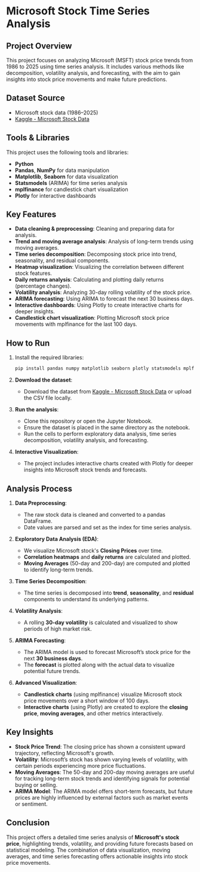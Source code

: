 # Microsoft Stock Time Series Analysis

## Project Overview
This project focuses on analyzing Microsoft (MSFT) stock price trends from 1986 to 2025 using time series analysis. It includes various methods like decomposition, volatility analysis, and forecasting, with the aim to gain insights into stock price movements and make future predictions.

## Dataset Source
- Microsoft stock data (1986–2025)
- [Kaggle - Microsoft Stock Data](https://www.kaggle.com/datasets/umerhaddii/microsoft-stock-data-2025)

## Tools & Libraries
This project uses the following tools and libraries:
- **Python**
- **Pandas**, **NumPy** for data manipulation
- **Matplotlib**, **Seaborn** for data visualization
- **Statsmodels** (ARIMA) for time series analysis
- **mplfinance** for candlestick chart visualization
- **Plotly** for interactive dashboards

## Key Features
- **Data cleaning & preprocessing**: Cleaning and preparing data for analysis.
- **Trend and moving average analysis**: Analysis of long-term trends using moving averages.
- **Time series decomposition**: Decomposing stock price into trend, seasonality, and residual components.
- **Heatmap visualization**: Visualizing the correlation between different stock features.
- **Daily returns analysis**: Calculating and plotting daily returns (percentage changes).
- **Volatility analysis**: Analyzing 30-day rolling volatility of the stock price.
- **ARIMA forecasting**: Using ARIMA to forecast the next 30 business days.
- **Interactive dashboards**: Using Plotly to create interactive charts for deeper insights.
- **Candlestick chart visualization**: Plotting Microsoft stock price movements with mplfinance for the last 100 days.

## How to Run
1. Install the required libraries:
    ```bash
    pip install pandas numpy matplotlib seaborn plotly statsmodels mplfinance prophet
    ```

2. **Download the dataset**:
   - Download the dataset from [Kaggle - Microsoft Stock Data](https://www.kaggle.com/datasets/umerhaddi/microsoft-stock-data-2025) or upload the CSV file locally.

3. **Run the analysis**:
   - Clone this repository or open the Jupyter Notebook.
   - Ensure the dataset is placed in the same directory as the notebook.
   - Run the cells to perform exploratory data analysis, time series decomposition, volatility analysis, and forecasting.

4. **Interactive Visualization**:
   - The project includes interactive charts created with Plotly for deeper insights into Microsoft stock trends and forecasts.

## Analysis Process
1. **Data Preprocessing**:
   - The raw stock data is cleaned and converted to a pandas DataFrame.
   - Date values are parsed and set as the index for time series analysis.

2. **Exploratory Data Analysis (EDA)**:
   - We visualize Microsoft stock's **Closing Prices** over time.
   - **Correlation heatmaps** and **daily returns** are calculated and plotted.
   - **Moving Averages** (50-day and 200-day) are computed and plotted to identify long-term trends.

3. **Time Series Decomposition**:
   - The time series is decomposed into **trend**, **seasonality**, and **residual** components to understand its underlying patterns.

4. **Volatility Analysis**:
   - A rolling **30-day volatility** is calculated and visualized to show periods of high market risk.

5. **ARIMA Forecasting**:
   - The ARIMA model is used to forecast Microsoft’s stock price for the next **30 business days**.
   - The **forecast** is plotted along with the actual data to visualize potential future trends.

6. **Advanced Visualization**:
   - **Candlestick charts** (using mplfinance) visualize Microsoft stock price movements over a short window of 100 days.
   - **Interactive charts** (using Plotly) are created to explore the **closing price**, **moving averages**, and other metrics interactively.

## Key Insights
- **Stock Price Trend**: The closing price has shown a consistent upward trajectory, reflecting Microsoft's growth.
- **Volatility**: Microsoft’s stock has shown varying levels of volatility, with certain periods experiencing more price fluctuations.
- **Moving Averages**: The 50-day and 200-day moving averages are useful for tracking long-term stock trends and identifying signals for potential buying or selling.
- **ARIMA Model**: The ARIMA model offers short-term forecasts, but future prices are highly influenced by external factors such as market events or sentiment.

## Conclusion
This project offers a detailed time series analysis of **Microsoft's stock price**, highlighting trends, volatility, and providing future forecasts based on statistical modeling. The combination of data visualization, moving averages, and time series forecasting offers actionable insights into stock price movements.
